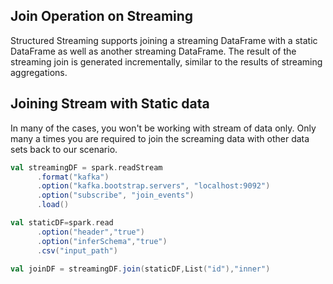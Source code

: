 ## Join Operation on Streaming
Structured Streaming supports joining a streaming DataFrame with a static DataFrame as well as another streaming DataFrame. The result of the streaming join is generated incrementally, similar to the results of streaming aggregations.

## Joining Stream with Static data
In many of the cases, you won't be working with stream of data only. Only many a times you are required to join the screaming data with other data sets back to our scenario.

```scala
val streamingDF = spark.readStream
      .format("kafka")
      .option("kafka.bootstrap.servers", "localhost:9092")
      .option("subscribe", "join_events")
      .load()

val staticDF=spark.read
      .option("header","true")
      .option("inferSchema","true")
      .csv("input_path")
      
val joinDF = streamingDF.join(staticDF,List("id"),"inner")
```

<!--stackedit_data:
eyJoaXN0b3J5IjpbNDA4MjAzNDg2LC0xOTQ4NDUzOTY1LDY2Mz
UzNDg2OCwzNjA0ODA2ODAsMTAxODEwMDIxMywxNTYyNzc1NTY3
LDU0NTExNjMyMywxNjkzMzg5NjU5LC0zNTkxNDUzNTksNDc2ND
M1MDQ3LC0xMTc1NTM2ODc5LDYyOTgwMjc3Myw2MjQ2MjAyMTAs
MTE5OTMxNDU2MiwtMTI5NTQwMTQ2OCw0MzI3Njk3NDcsNTUxMj
Q2NjYsNDQ5NzQyOCw3OTk3MzkxNzIsLTIzNDM4OTQwXX0=
-->